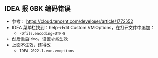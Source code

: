 ## IDEA 报 GBK 编码错误
- 参考： https://cloud.tencent.com/developer/article/1772652
- IDEA 菜单栏找到：help->Edit Custom VM Options，在打开文件中追加：
  - `-Dfile.encoding=UTF-8`
- 然后重启idea，设置才能生效
- 上面不生效，还得改
  - `IDEA-2022.1.exe.vmoptions` 